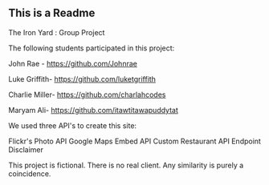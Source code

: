## This is a Readme

The Iron Yard : Group Project

The following students participated in this project:

John Rae - https://github.com/Johnrae

Luke Griffith- https://github.com/luketgriffith

Charlie Miller- https://github.com/charlahcodes

Maryam Ali- https://github.com/itawtitawapuddytat



We used three API's to create this site:

Flickr's Photo API
Google Maps Embed API
Custom Restaurant API Endpoint
Disclaimer


This project is fictional. There is no real client. Any similarity is purely a coincidence.

